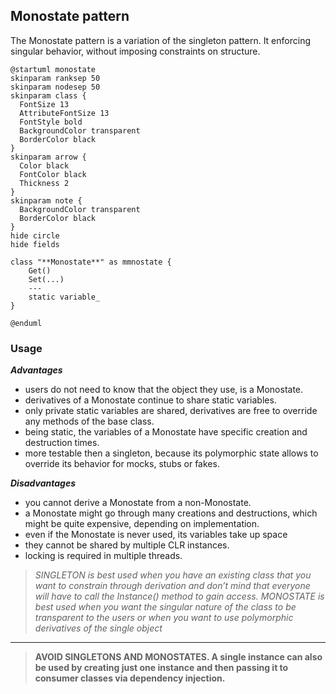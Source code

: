 ## Monostate pattern
The Monostate pattern is a variation of the singleton pattern.
It enforcing singular behavior, without imposing constraints on structure.  

```plantuml
@startuml monostate
skinparam ranksep 50
skinparam nodesep 50
skinparam class {
  FontSize 13
  AttributeFontSize 13
  FontStyle bold
  BackgroundColor transparent
  BorderColor black
}
skinparam arrow {
  Color black
  FontColor black
  Thickness 2
}
skinparam note {
  BackgroundColor transparent
  BorderColor black
}
hide circle
hide fields

class "**Monostate**" as mmnostate {
    Get()
    Set(...)
    ---
    static variable_
}

@enduml
```

### Usage

***Advantages***

* users do not need to know that the object they use, is a Monostate.
* derivatives of a Monostate continue to share static variables.
* only private static variables are shared, derivatives are free to override any methods of the base class.
* being static, the variables of a Monostate have specific creation and destruction times.
* more testable then a singleton, because its polymorphic state allows to override its behavior for mocks, stubs or fakes.

***Disadvantages***

* you cannot derive a Monostate from a non-Monostate.
* a Monostate might go through many creations and destructions, which might be quite expensive, depending on implementation.
* even if the Monostate is never used, its variables take up space
* they cannot be shared by multiple CLR instances.
* locking is required in multiple threads.

> *SINGLETON is best used when you have an existing class that you want to constrain through derivation and don’t mind that everyone will have to call the Instance() method to gain access. MONOSTATE is best used when you want the singular nature of the class to be transparent to the users or when you want to use polymorphic derivatives of the single object*

---

> **AVOID SINGLETONS AND MONOSTATES. A single instance can also be used by creating just one instance and then passing it to consumer classes via dependency injection.**
